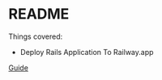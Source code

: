 # README

Things covered:

* Deploy Rails Application To Railway.app

[Guide](https://dev.to/timnans/deploy-rails-application-to-railwayapp-12gl)
